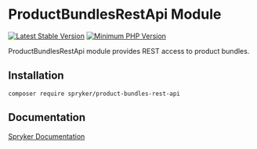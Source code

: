 # ProductBundlesRestApi Module
[![Latest Stable Version](https://poser.pugx.org/spryker/product-bundles-rest-api/v/stable.svg)](https://packagist.org/packages/spryker/product-bundles-rest-api)
[![Minimum PHP Version](https://img.shields.io/badge/php-%3E%3D%207.3-8892BF.svg)](https://php.net/)

ProductBundlesRestApi module provides REST access to product bundles.

## Installation

```
composer require spryker/product-bundles-rest-api
```

## Documentation

[Spryker Documentation](https://academy.spryker.com/developing_with_spryker/module_guide/modules.html)
